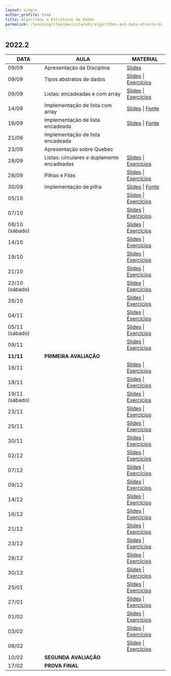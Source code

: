 ```yaml
---
layout: single
author_profile: true
title: Algoritmos e Estruturas de Dados
permalink: /teaching/ifpe/paulista/ads/algorithms-and-data-structures
---
```


## 2022.2

|DATA|AULA|MATERIAL|
|---|---|---|
09/09 | Apresentação da Disciplina | <a href="https://docs.google.com/presentation/d/1utzkJQe9_ZvttIXUVgZz3VTyUY8nFANbFP7zwWyr7jI/edit?usp=sharing" target="_blank">Slides</a>  |
09/09 | Tipos abstratos de dados | <a href="" target="_blank">Slides</a> \| <a href="" target="_blank">Exercícios</a>  |
09/09 | Listas: encadeadas e com array | <a href="" target="_blank">Slides</a> \| <a href="" target="_blank">Exercícios</a> |
14/09 | Implementação de lista com array | <a href="" target="_blank">Slides</a> \| <a href="" target="_blank">Fonte</a> |
16/09 | Implementação de lista encadeada | <a href="" target="_blank">Slides</a> \| <a href="" target="_blank">Fonte</a> |
21/09 | Implementação de lista encadeada |  |
23/09 | Apresentação sobre Quebec |  |
28/09 | Listas: circulares e duplamente encadeadas | <a href="" target="_blank">Slides</a> \| <a href="" target="_blank">Exercícios</a> |
28/09 | Pilhas e Filas | <a href="" target="_blank">Slides</a> \| <a href="" target="_blank">Exercícios</a> |
30/09 | Implementação de pilha | <a href="" target="_blank">Slides</a> \| <a href="" target="_blank">Fonte</a> |
05/10 | | <a href="" target="_blank">Slides</a> \| <a href="" target="_blank">Exercícios</a> |
07/10 | | <a href="" target="_blank">Slides</a> \| <a href="" target="_blank">Exercícios</a> |
08/10 (sábado) | | <a href="" target="_blank">Slides</a> \| <a href="" target="_blank">Exercícios</a> |
14/10 | | <a href="" target="_blank">Slides</a> \| <a href="" target="_blank">Exercícios</a> |
19/10 | | <a href="" target="_blank">Slides</a> \| <a href="" target="_blank">Exercícios</a> |
21/10 | | <a href="" target="_blank">Slides</a> \| <a href="" target="_blank">Exercícios</a> |
22/10 (sábado) | | <a href="" target="_blank">Slides</a> \| <a href="" target="_blank">Exercícios</a> |
26/10 | | <a href="" target="_blank">Slides</a> \| <a href="" target="_blank">Exercícios</a> |
04/11 | | <a href="" target="_blank">Slides</a> \| <a href="" target="_blank">Exercícios</a> |
05/11 (sábado) | | <a href="" target="_blank">Slides</a> \| <a href="" target="_blank">Exercícios</a> |
09/11 | | <a href="" target="_blank">Slides</a> \| <a href="" target="_blank">Exercícios</a> |
**11/11** | **PRIMEIRA AVALIAÇÃO** |  |
16/11 | | <a href="" target="_blank">Slides</a> \| <a href="" target="_blank">Exercícios</a> |
18/11 | | <a href="" target="_blank">Slides</a> \| <a href="" target="_blank">Exercícios</a> |
19/11 (sábado) | | <a href="" target="_blank">Slides</a> \| <a href="" target="_blank">Exercícios</a> |
23/11 | | <a href="" target="_blank">Slides</a> \| <a href="" target="_blank">Exercícios</a> |
25/11 | | <a href="" target="_blank">Slides</a> \| <a href="" target="_blank">Exercícios</a> |
30/11 | | <a href="" target="_blank">Slides</a> \| <a href="" target="_blank">Exercícios</a> |
02/12 | | <a href="" target="_blank">Slides</a> \| <a href="" target="_blank">Exercícios</a> |
07/12 | | <a href="" target="_blank">Slides</a> \| <a href="" target="_blank">Exercícios</a> |
09/12 | | <a href="" target="_blank">Slides</a> \| <a href="" target="_blank">Exercícios</a> |
14/12 | | <a href="" target="_blank">Slides</a> \| <a href="" target="_blank">Exercícios</a> |
16/12 | | <a href="" target="_blank">Slides</a> \| <a href="" target="_blank">Exercícios</a> |
21/12 | | <a href="" target="_blank">Slides</a> \| <a href="" target="_blank">Exercícios</a> |
23/12 | | <a href="" target="_blank">Slides</a> \| <a href="" target="_blank">Exercícios</a> |
28/12 | | <a href="" target="_blank">Slides</a> \| <a href="" target="_blank">Exercícios</a> |
30/12 | | <a href="" target="_blank">Slides</a> \| <a href="" target="_blank">Exercícios</a> |
25/01 | | <a href="" target="_blank">Slides</a> \| <a href="" target="_blank">Exercícios</a> |
27/01 | | <a href="" target="_blank">Slides</a> \| <a href="" target="_blank">Exercícios</a> |
01/02 | | <a href="" target="_blank">Slides</a> \| <a href="" target="_blank">Exercícios</a> |
03/02 | | <a href="" target="_blank">Slides</a> \| <a href="" target="_blank">Exercícios</a> |
08/02 | | <a href="" target="_blank">Slides</a> \| <a href="" target="_blank">Exercícios</a> |
10/02 | **SEGUNDA AVALIAÇÃO** |  |
17/02 | **PROVA FINAL** |  |

